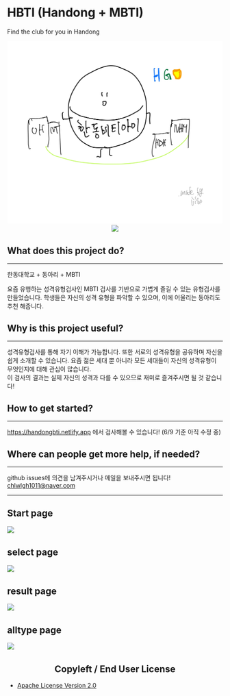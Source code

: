 # HBTI (Handong + MBTI)
Find the club for you in Handong

<img src = "web/image/mainPage.jpg">
<div align = 'center'>
<a href ="">
<img src = 'https://img.shields.io/badge/Youtube-red?style=for-the-badge'>
</a>
</div>

## What does this project do?
---
한동대학교 + 동아리 + MBTI <br>

요즘 유행하는 성격유형검사인 MBTI 검사를 기반으로 가볍게 즐길 수 있는 유형검사를 만들었습니다. 학생들은 자신의 성격 유형을 파악할 수 있으며, 이에 어울리는 동아리도 추천 해줍니다. 

## Why is this project useful? 
---
성격유형검사를 통해 자기 이해가 가능합니다. 또한 서로의 성격유형을 공유하며 자신을 쉽게 소개할 수 있습니다. 요즘 젊은 세대 뿐 아니라 모든 세대들이 자신의 성격유형이 무엇인지에 대해 관심이 많습니다. <br>
이 검사의 결과는 실제 자신의 성격과 다를 수 있으므로 재미로 즐겨주시면 될 것 같습니다!
## How to get started?
---
https://handongbti.netlify.app 에서 검사해볼 수 있습니다! (6/9 기준 아직 수정 중)



## Where can people get more help, if needed?
---

github issues에 의견을 남겨주시거나 메일을 보내주시면 됩니다! chlwlgh1011@naver.com

---
## Start page
<img src = "/Users/choejiho/Oss_project/web/image/start.gif">

## select page
<img src = "/Users/choejiho/Oss_project/web/image/select.gif">

## result page
<img src = "/Users/choejiho/Oss_project/web/image/result.gif">

## alltype page
<img src = "/Users/choejiho/Oss_project/web/image/alltype.gif">



<h2 id="License"align='center'>Copyleft / End User License</h2>

* [Apache License Version 2.0](https://github.com/zhoho/Oss_project/blob/master/LICENCE)
